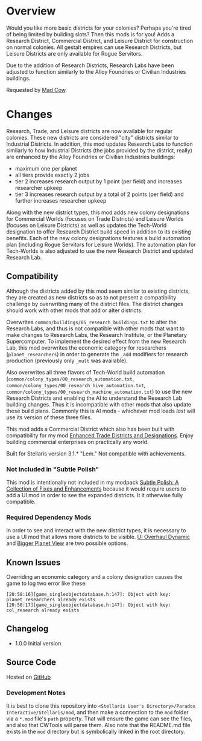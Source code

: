 # Overview

Would you like more basic districts for your colonies?  Perhaps you're tired of being limited by building slots?  Then this mods is for you!  Adds a Research District, Commercial District, and Leisure District for construction on normal colonies.  All gestalt empires can use Research Districts, but Leisure Districts are only available for Rogue Servitors.

Due to the addition of Research Districts, Research Labs have been adjusted to function similarly to the Alloy Foundries or Civilian Industries buildings.

Requested by [Mad Cow](https://steamcommunity.com/profiles/76561197969740903).

# Changes

Research, Trade, and Leisure districts are now available for regular colonies.  These new districts are considered "city" districts similar to Industrial Districts.  In addition, this mod updates Research Labs to function similarly to how Industrial Districts (the jobs provided by the district, really) are enhanced by the Alloy Foundries or Civilian Industries buildings:

* maximum one per planet
* all tiers provide exactly 2 jobs
* tier 2 increases research output by 1 point (per field) and increases researcher upkeep
* tier 3 increases research output by a total of 2 points (per field) and further increases researcher upkeep

Along with the new district types, this mod adds new colony designations for Commercial Worlds (focuses on Trade Districts) and Leisure Worlds (focuses on Leisure Districts) as well as updates the Tech-World designation to offer Research District build speed in addition to its existing benefits.  Each of the new colony designations features a build automation plan (including Rogue Servitors for Leisure Worlds).  The automation plan for Tech-Worlds is also adjusted to use the new Research District and updated Research Lab.

## Compatibility

Although the districts added by this mod seem similar to existing districts, they are created as new districts so as to not present a compatibility challenge by overwriting many of the district files.  The district changes should work with other mods that add or alter districts.

Overwrites `common/buildings/05_research_buildings.txt` to alter the Research Labs, and thus is not compatible with other mods that want to make changes to Research Labs, the Research Institute, or the Planetary Supercomputer.  To implement the desired effect from the new Research Lab, this mod overwrites the economic category for researchers (`planet_researchers`) in order to generate the `_add` modifiers for research production (previously only `_mult` was available).

Also overwrites all three flavors of Tech-World build automation (`common/colony_types/00_research_automation.txt`, `common/colony_types/00_research_hive_automation.txt`, `common/colony_types/00_research_machine_automation.txt`) to use the new Research Districts and enabling the AI to understand the Research Lab building changes.  Thus it is incompatible with other mods that also update these build plans.  Commonly this is AI mods - whichever mod loads _last_ will use its version of these three files.

This mod adds a Commercial District which also has been built with compatibility for my mod [Enhanced Trade Districts and Designations](https://steamcommunity.com/sharedfiles/filedetails/?id=2641081470).  Enjoy building commercial enterprises on practically any world.

Built for Stellaris version 3.1.\* "Lem."  Not compatible with achievements.

### Not Included in "Subtle Polish"

This mod is intentionally not included in my modpack [Subtle Polish: A Collection of Fixes and Enhancements](https://steamcommunity.com/sharedfiles/filedetails/?id=2522974089) because it would require users to add a UI mod in order to see the expanded districts.  It it otherwise fully compatible.

### Required Dependency Mods

In order to see and interact with the new district types, it is necessary to use a UI mod that allows more districts to be visible.  [UI Overhaul Dynamic](https://steamcommunity.com/sharedfiles/filedetails/?id=1623423360) and [Bigger Planet View](https://steamcommunity.com/sharedfiles/filedetails/?id=1587178040) are two possible options.

## Known Issues

Overriding an economic category and a colony designation causes the game to log two error like these:

```
[20:58:16][game_singleobjectdatabase.h:147]: Object with key: planet_researchers already exists
[20:58:17][game_singleobjectdatabase.h:147]: Object with key: col_research already exists
```

## Changelog

* 1.0.0 Initial version

## Source Code

Hosted on [GitHub](https://github.com/corsairmarks/more_standard_districts)

### Development Notes

It is best to clone this repository into `<Stellaris User's Directory>/Paradox Interactive/Stellaris/mod`, and then make a connection to the `mod` folder via a `*.mod` file's `path` property.  That will ensure the game can see the files, and also that CWTools will parse them.  Also note that the README.md file exists in the `mod` directory but is symbolically linked in the root directory.
